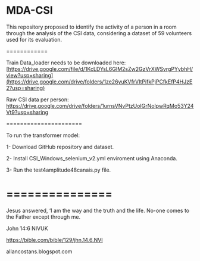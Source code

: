 # MDA-CSI
This repository proposed to identify the activity of a person in a room through the analysis of the CSI data, considering a dataset of 59 volunteers used for its evaluation.

============

Train Data_loader needs to be downloaded here: [https://drive.google.com/file/d/1KcLDYsL6GIM2sZw2GzVrXWSvrgPYybhH/view?usp=sharing](https://drive.google.com/drive/folders/1ze26yuKVfrVItPifkPjPCfkEfP4HJzE2?usp=sharing)

Raw CSI data per person: https://drive.google.com/drive/folders/1urnsVNvPtzUoIGrNolpwRqMo53Y24Vt9?usp=sharing

======================

To run the transformer model:

1- Download GitHub repository and dataset.

2- Install CSI_Windows_selenium_v2.yml enviroment using Anaconda.

3- Run the test4amplitude48canais.py file.

===============
====================

Jesus answered, ‘I am the way and the truth and the life. No-one comes to the Father except through me.

John 14:6 NIVUK

https://bible.com/bible/129/jhn.14.6.NVI


allancostans.blogspot.com 
